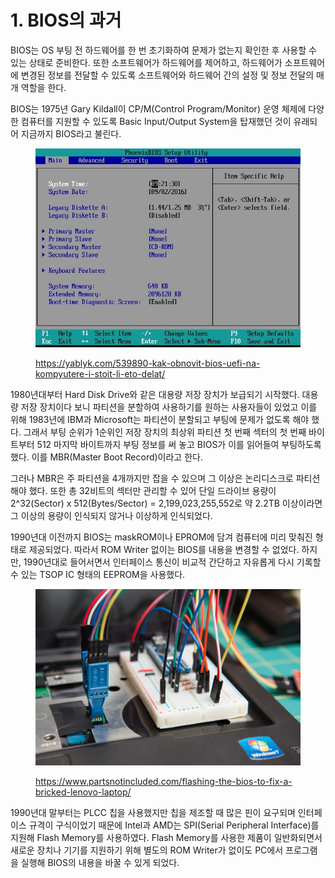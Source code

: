 # 1. BIOS의 과거

BIOS는 OS 부팅 전 하드웨어를 한 번 초기화하여 문제가 없는지 확인한 후 사용할 수 있는 상태로 준비한다. 또한 소프트웨어가 하드웨어를 제어하고, 하드웨어가 소프트웨어에 변경된 정보를 전달할 수 있도록 소프트웨어와 하드웨어 간의 설정 및 정보 전달의 매개 역할을 한다.

BIOS는 1975년 Gary Kildall이 CP/M(Control Program/Monitor) 운영 체제에 다양한 컴퓨터를 지원할 수 있도록 Basic Input/Output System을 탑재했던 것이 유래되어 지금까지 BIOS라고 불린다.

<figure><img src="../.gitbook/assets/image (13) (1).png" alt=""><figcaption><p><a href="https://yablyk.com/539890-kak-obnovit-bios-uefi-na-kompyutere-i-stoit-li-eto-delat/">https://yablyk.com/539890-kak-obnovit-bios-uefi-na-kompyutere-i-stoit-li-eto-delat/</a></p></figcaption></figure>

1980년대부터 Hard Disk Drive와 같은 대용량 저장 장치가 보급되기 시작했다. 대용량 저장 장치이다 보니 파티션을 분할하여 사용하기를 원하는 사용자들이 있었고 이를 위해 1983년에 IBM과 Microsoft는 파티션이 분할되고 부팅에 문제가 없도록 해야 했다. 그래서 부팅 순위가 1순위인 저장 장치의 최상위 파티션 첫 번째 섹터의 첫 번째 바이트부터 512 마지막 바이트까지 부팅 정보를 써 놓고 BIOS가 이를 읽어들여 부팅하도록 했다. 이를 MBR(Master Boot Record)이라고 한다.

그러나 MBR은 주 파티션을 4개까지만 잡을 수 있으며 그 이상은 논리디스크로 파티션 해야 했다. 또한 총 32비트의 섹터만 관리할 수 있어 단일 드라이브 용량이 2^32(Sector) x 512(Bytes/Sector) = 2,199,023,255,552로 약 2.2TB 이상이라면 그 이상의 용량이 인식되지 않거나 이상하게 인식되었다.

1990년대 이전까지 BIOS는 maskROM이나 EPROM에 담겨 컴퓨터에 미리 맞춰진 형태로 제공되었다. 따라서 ROM Writer 없이는 BIOS를 내용을 변경할 수 없었다. 하지만, 1990년대로 들어서면서 인터페이스 통신이 비교적 간단하고 자유롭게 다시 기록할 수 있는 TSOP IC 형태의 EEPROM을 사용했다.

<figure><img src="../.gitbook/assets/image (23) (1).png" alt=""><figcaption><p><a href="https://www.partsnotincluded.com/flashing-the-bios-to-fix-a-bricked-lenovo-laptop/">https://www.partsnotincluded.com/flashing-the-bios-to-fix-a-bricked-lenovo-laptop/</a></p></figcaption></figure>

1990년대 말부터는 PLCC 칩을 사용했지만 칩을 제조할 때 많은 핀이 요구되며 인터페이스 규격이 구식이었기 때문에 Intel과 AMD는 SPI(Serial Peripheral Interface)를 지원해 Flash Memory를 사용하였다. Flash Memory를 사용한 제품이 일반화되면서 새로운 장치나 기기를 지원하기 위해 별도의 ROM Writer가 없이도 PC에서 프로그램을 실행해 BIOS의 내용을 바꿀 수 있게 되었다.
